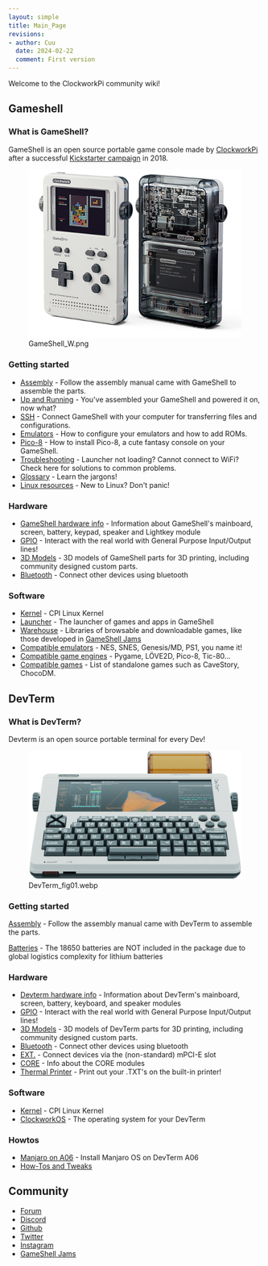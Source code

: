 ```yaml
---
layout: simple
title: Main_Page
revisions:
- author: Cuu 
  date: 2024-02-22
  comment: First version
---
```

Welcome to the ClockworkPi community wiki!

## Gameshell

### What is GameShell?

GameShell is an open source portable game console made by
[ClockworkPi](https://www.clockworkpi.com/) after a successful
[Kickstarter
campaign](https://www.kickstarter.com/projects/954662076/gameshell-redefine-retro-game-console)
in 2018.

<figure>
<img src="img/GameShell_W.png" title="GameShell_W.png" />
<figcaption>GameShell_W.png</figcaption>
</figure>

### Getting started

- [Assembly](Assembly "wikilink") - Follow the assembly manual came with
  GameShell to assemble the parts.
- [Up and Running](Up_and_Running "wikilink") - You've assembled your
  GameShell and powered it on, now what?
- [SSH](SSH "wikilink") - Connect GameShell with your computer for
  transferring files and configurations.
- [Emulators](Emulators "wikilink") - How to configure your emulators
  and how to add ROMs.
- [Pico-8](Pico-8 "wikilink") - How to install Pico-8, a cute fantasy
  console on your GameShell.
- [Troubleshooting](Troubleshooting "wikilink") - Launcher not loading?
  Cannot connect to WiFi? Check here for solutions to common problems.
- [Glossary](Glossary "wikilink") - Learn the jargons!
- [Linux resources](Linux_resources "wikilink") - New to Linux? Don't
  panic!

### Hardware

- [GameShell hardware info](GameShell_hardware_info "wikilink") -
  Information about GameShell's mainboard, screen, battery, keypad,
  speaker and Lightkey module
- [GPIO](GPIO "wikilink") - Interact with the real world with General
  Purpose Input/Output lines!
- [3D Models](3D_Models "wikilink") - 3D models of GameShell parts for
  3D printing, including community designed custom parts.
- [Bluetooth](Bluetooth "wikilink") - Connect other devices using
  bluetooth

### Software

- [Kernel](Kernel "wikilink") - CPI Linux Kernel
- [Launcher](Launcher "wikilink") - The launcher of games and apps in
  GameShell
- [Warehouse](Warehouse "wikilink") - Libraries of browsable and
  downloadable games, like those developed in [GameShell
  Jams](GameShell_Jams "wikilink")
- [Compatible emulators](Compatible_emulators "wikilink") - NES, SNES,
  Genesis/MD, PS1, you name it!
- [Compatible game engines](Compatible_game_engines "wikilink") -
  Pygame, LÖVE2D, Pico-8, Tic-80...
- [Compatible games](Compatible_games "wikilink") - List of standalone
  games such as CaveStory, ChocoDM.

## DevTerm

### What is DevTerm?

Devterm is an open source portable terminal for every Dev!

<figure>
<img src="img/DevTerm_fig01.webp" title="DevTerm_fig01.webp" />
<figcaption>DevTerm_fig01.webp</figcaption>
</figure>

### Getting started

[Assembly](Devterm_Assembly "wikilink") - Follow the assembly manual
came with DevTerm to assemble the parts.

[Batteries](Batteries "wikilink") - The 18650 batteries are NOT included
in the package due to global logistics complexity for lithium batteries

### Hardware

- [Devterm hardware info](Devterm_hardware_info "wikilink") -
  Information about DevTerm's mainboard, screen, battery, keyboard, and
  speaker modules
- [GPIO](GPIO "wikilink") - Interact with the real world with General
  Purpose Input/Output lines!
- [3D Models](3D_Models "wikilink") - 3D models of DevTerm parts for 3D
  printing, including community designed custom parts.
- [Bluetooth](Bluetooth "wikilink") - Connect other devices using
  bluetooth
- [EXT.](EXT. "wikilink") - Connect devices via the (non-standard)
  mPCI-E slot
- [CORE](CORE "wikilink") - Info about the CORE modules
- [Thermal Printer](Thermal_Printer "wikilink") - Print out your .TXT's
  on the built-in printer!

### Software

- [Kernel](Kernel "wikilink") - CPI Linux Kernel
- [ClockworkOS](ClockworkOS "wikilink") - The operating system for your
  DevTerm

### Howtos

- [Manjaro on A06](Manjaro_on_A06 "wikilink") - Install Manjaro OS on
  DevTerm A06
- [How-Tos and Tweaks](How-Tos_and_Tweaks "wikilink")

## Community

- [Forum](https://forum.clockworkpi.com/)
- [Discord](https://discord.gg/XKGGkPM)
- [Github](https://github.com/clockworkpi)
- [Twitter](https://twitter.com/Hal_clockwork)
- [Instagram](https://instagram.com/clockworkpi/)
- [GameShell Jams](GameShell_Jams "wikilink")
